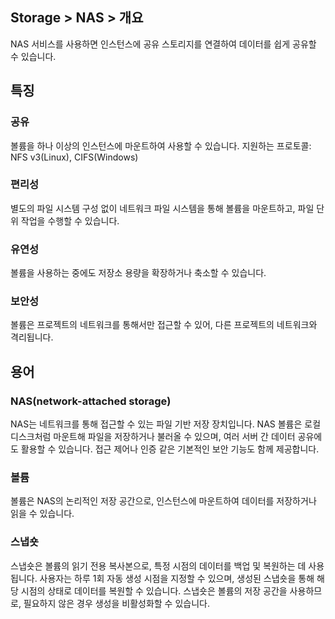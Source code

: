 ## Storage > NAS > 개요

NAS 서비스를 사용하면 인스턴스에 공유 스토리지를 연결하여 데이터를 쉽게 공유할 수 있습니다.


## 특징

### 공유

볼륨을 하나 이상의 인스턴스에 마운트하여 사용할 수 있습니다.
지원하는 프로토콜: NFS v3(Linux), CIFS(Windows)

### 편리성

별도의 파일 시스템 구성 없이 네트워크 파일 시스템을 통해 볼륨을 마운트하고, 파일 단위 작업을 수행할 수 있습니다.

### 유연성

볼륨을 사용하는 중에도 저장소 용량을 확장하거나 축소할 수 있습니다.

### 보안성  

볼륨은 프로젝트의 네트워크를 통해서만 접근할 수 있어, 다른 프로젝트의 네트워크와 격리됩니다.


## 용어

### NAS(network-attached storage)

NAS는 네트워크를 통해 접근할 수 있는 파일 기반 저장 장치입니다. NAS 볼륨은 로컬 디스크처럼 마운트해 파일을 저장하거나 불러올 수 있으며, 여러 서버 간 데이터 공유에도 활용할 수 있습니다. 접근 제어나 인증 같은 기본적인 보안 기능도 함께 제공합니다.

### 볼륨

볼륨은 NAS의 논리적인 저장 공간으로, 인스턴스에 마운트하여 데이터를 저장하거나 읽을 수 있습니다.


### 스냅숏

스냅숏은 볼륨의 읽기 전용 복사본으로, 특정 시점의 데이터를 백업 및 복원하는 데 사용됩니다.
사용자는 하루 1회 자동 생성 시점을 지정할 수 있으며, 생성된 스냅숏을 통해 해당 시점의 상태로 데이터를 복원할 수 있습니다.
스냅숏은 볼륨의 저장 공간을 사용하므로, 필요하지 않은 경우 생성을 비활성화할 수 있습니다.

